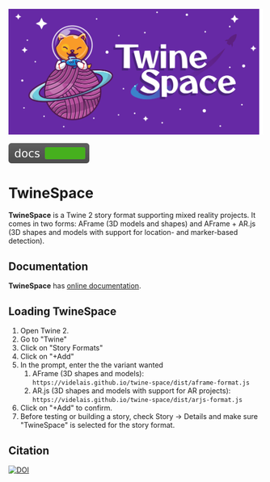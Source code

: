 ![Icon](docs/banner.svg)

[![Documentation](docs.svg)](https://videlais.github.io/twine-space/#/)

# TwineSpace

**TwineSpace** is a Twine 2 story format supporting mixed reality projects. It comes in two forms: AFrame (3D models and shapes) and AFrame + AR.js (3D shapes and models with support for location- and marker-based detection).

## Documentation

**TwineSpace** has [online documentation](https://videlais.github.io/twine-space/#/).

## Loading TwineSpace

1. Open Twine 2.
2. Go to "Twine"
3. Click on "Story Formats"
4. Click on "+Add"
5. In the prompt, enter the the variant wanted
   1. AFrame (3D shapes and models): `https://videlais.github.io/twine-space/dist/aframe-format.js`
   2. AR.js (3D shapes and models with support for AR projects): `https://videlais.github.io/twine-space/dist/arjs-format.js`
6. Click on "+Add" to confirm.
7. Before testing or building a story, check Story -> Details and make sure "TwineSpace" is selected for the story format.

## Citation

[![DOI](https://zenodo.org/badge/DOI/10.5281/zenodo.6915351.svg)](https://doi.org/10.5281/zenodo.6915351)
